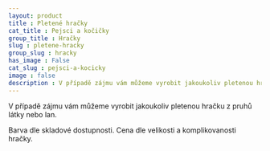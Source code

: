 ```yaml
---
layout: product
title : Pletené hračky
cat_title : Pejsci a kočičky
group_title : Hračky
slug : pletene-hracky
group_slug : hracky
has_image : False
cat_slug : pejsci-a-kocicky
image : false
description : V případě zájmu vám můžeme vyrobit jakoukoliv pletenou hračku z pruhů látky nebo lan.
---
```


V případě zájmu vám můžeme vyrobit jakoukoliv pletenou hračku z pruhů látky nebo lan.

Barva dle skladové dostupnosti. Cena dle velikosti a komplikovanosti hračky.

